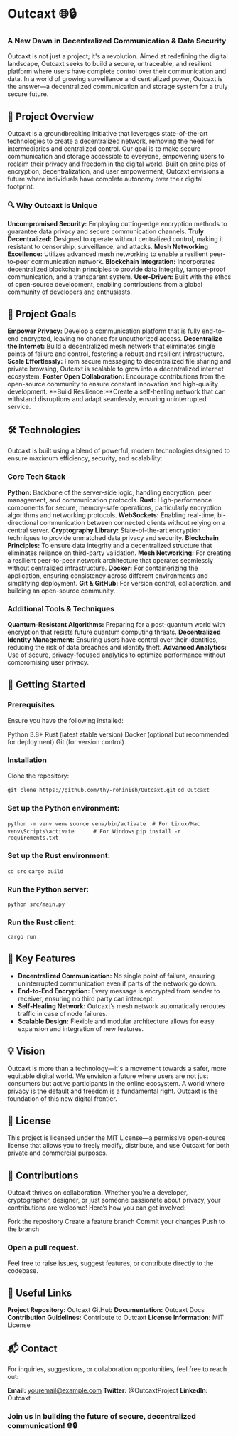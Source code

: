 # Outcaxt 🌐🔒
### A New Dawn in Decentralized Communication & Data Security
Outcaxt is not just a project; it's a revolution. Aimed at redefining the digital landscape, Outcaxt seeks to build a secure, untraceable, and resilient platform where users have complete control over their communication and data. In a world of growing surveillance and centralized power, Outcaxt is the answer—a decentralized communication and storage system for a truly secure future.


## 🚀 Project Overview
Outcaxt is a groundbreaking initiative that leverages state-of-the-art technologies to create a decentralized network, removing the need for intermediaries and centralized control. Our goal is to make secure communication and storage accessible to everyone, empowering users to reclaim their privacy and freedom in the digital world. Built on principles of encryption, decentralization, and user empowerment, Outcaxt envisions a future where individuals have complete autonomy over their digital footprint.


### 🔍 Why Outcaxt is Unique
**Uncompromised Security:** Employing cutting-edge encryption methods to guarantee data privacy and secure communication channels.
**Truly Decentralized:** Designed to operate without centralized control, making it resistant to censorship, surveillance, and attacks.
**Mesh Networking Excellence:** Utilizes advanced mesh networking to enable a resilient peer-to-peer communication network.
**Blockchain Integration:** Incorporates decentralized blockchain principles to provide data integrity, tamper-proof communication, and a transparent system.
**User-Driven:** Built with the ethos of open-source development, enabling contributions from a global community of developers and enthusiasts.


## 🎯 Project Goals
**Empower Privacy:** Develop a communication platform that is fully end-to-end encrypted, leaving no chance for unauthorized access.
**Decentralize the Internet:** Build a decentralized mesh network that eliminates single points of failure and control, fostering a robust and resilient infrastructure.
**Scale Effortlessly:** From secure messaging to decentralized file sharing and private browsing, Outcaxt is scalable to grow into a decentralized internet ecosystem.
**Foster Open Collaboration:** Encourage contributions from the open-source community to ensure constant innovation and high-quality development.
**Build Resilience:**Create a self-healing network that can withstand disruptions and adapt seamlessly, ensuring uninterrupted service.

## 🛠️ Technologies
Outcaxt is built using a blend of powerful, modern technologies designed to ensure maximum efficiency, security, and scalability:

### Core Tech Stack
**Python:** Backbone of the server-side logic, handling encryption, peer management, and communication protocols.
**Rust:** High-performance components for secure, memory-safe operations, particularly encryption algorithms and networking protocols.
**WebSockets:** Enabling real-time, bi-directional communication between connected clients without relying on a central server.
**Cryptography Library:** State-of-the-art encryption techniques to provide unmatched data privacy and security.
**Blockchain Principles:** To ensure data integrity and a decentralized structure that eliminates reliance on third-party validation.
**Mesh Networking:** For creating a resilient peer-to-peer network architecture that operates seamlessly without centralized infrastructure.
**Docker:** For containerizing the application, ensuring consistency across different environments and simplifying deployment.
**Git & GitHub:** For version control, collaboration, and building an open-source community.

### Additional Tools & Techniques
**Quantum-Resistant Algorithms:** Preparing for a post-quantum world with encryption that resists future quantum computing threats.
**Decentralized Identity Management:** Ensuring users have control over their identities, reducing the risk of data breaches and identity theft.
**Advanced Analytics:** Use of secure, privacy-focused analytics to optimize performance without compromising user privacy.

## 📖 Getting Started
### Prerequisites
Ensure you have the following installed:

Python 3.8+
Rust (latest stable version)
Docker (optional but recommended for deployment)
Git (for version control)

### Installation
Clone the repository:

```git clone https://github.com/thy-rohinish/Outcaxt.git```
```cd Outcaxt```

### Set up the Python environment:

```python -m venv venv```
```source venv/bin/activate  # For Linux/Mac```
```venv\Scripts\activate      # For Windows```
```pip install -r requirements.txt```

### Set up the Rust environment:

```cd src```
```cargo build```

### Run the Python server:

```python src/main.py```

### Run the Rust client:

```cargo run```

## 🌟 Key Features
- **Decentralized Communication:** No single point of failure, ensuring uninterrupted communication even if parts of the network go down.
- **End-to-End Encryption:** Every message is encrypted from sender to receiver, ensuring no third party can intercept.
- **Self-Healing Network:** Outcaxt’s mesh network automatically reroutes traffic in case of node failures.
- **Scalable Design:** Flexible and modular architecture allows for easy expansion and integration of new features.


## 💡 Vision
Outcaxt is more than a technology—it's a movement towards a safer, more equitable digital world. We envision a future where users are not just consumers but active participants in the online ecosystem. A world where privacy is the default and freedom is a fundamental right. Outcaxt is the foundation of this new digital frontier.


## 📜 License
This project is licensed under the MIT License—a permissive open-source license that allows you to freely modify, distribute, and use Outcaxt for both private and commercial purposes.


## 🤝 Contributions
Outcaxt thrives on collaboration. Whether you're a developer, cryptographer, designer, or just someone passionate about privacy, your contributions are welcome! Here’s how you can get involved:

Fork the repository
Create a feature branch 
Commit your changes 
Push to the branch 

### Open a pull request.
Feel free to raise issues, suggest features, or contribute directly to the codebase.


## 🔗 Useful Links
**Project Repository:** Outcaxt GitHub
**Documentation:** Outcaxt Docs
**Contribution Guidelines:** Contribute to Outcaxt
**License Information:** MIT License


## 📬 Contact
For inquiries, suggestions, or collaboration opportunities, feel free to reach out:

**Email:** youremail@example.com
**Twitter:** @OutcaxtProject
**LinkedIn:** Outcaxt

### Join us in building the future of secure, decentralized communication! 🌐🔒
